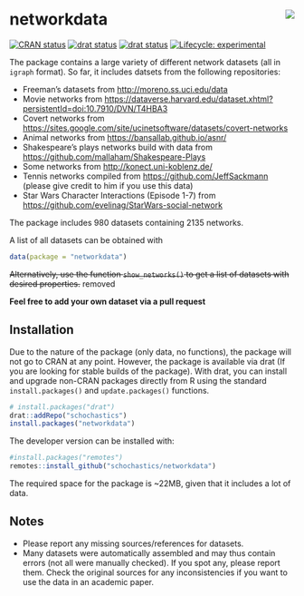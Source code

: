 
<!-- README.md is generated from README.Rmd. Please edit that file -->

# networkdata <img src="man/figures/logo.png" align="right"/>

<!-- badges: start -->

[![CRAN
status](https://www.r-pkg.org/badges/version/networkdata)](https://cran.r-project.org/package=networkdata)
[![drat
status](https://img.shields.io/badge/drat-0.1.5-red.svg)](https://github.com/schochastics/drat)
[![drat
status](https://img.shields.io/badge/networks-2135-green.svg)](https://github.com/schochastics/networkdata)
[![Lifecycle:
experimental](https://img.shields.io/badge/lifecycle-maturing-blue.svg)](https://www.tidyverse.org/lifecycle/#experimental)
<!-- badges: end -->

The package contains a large variety of different network datasets (all
in `igraph` format). So far, it includes datsets from the following
repositories:

-   Freeman’s datasets from <http://moreno.ss.uci.edu/data>
-   Movie networks from
    <https://dataverse.harvard.edu/dataset.xhtml?persistentId=doi:10.7910/DVN/T4HBA3>
-   Covert networks from
    <https://sites.google.com/site/ucinetsoftware/datasets/covert-networks>
-   Animal networks from <https://bansallab.github.io/asnr/>
-   Shakespeare’s plays networks build with data from
    <https://github.com/mallaham/Shakespeare-Plays>
-   Some networks from <http://konect.uni-koblenz.de/>
-   Tennis networks compiled from <https://github.com/JeffSackmann>
    (please give credit to him if you use this data)
-   Star Wars Character Interactions (Episode 1-7) from
    <https://github.com/evelinag/StarWars-social-network>

The package includes 980 datasets containing 2135 networks.

A list of all datasets can be obtained with

``` r
data(package = "networkdata")
```

~~Alternatively, use the function `show_networks()` to get a list of
datasets with desired properties.~~ removed

**Feel free to add your own dataset via a pull request**

## Installation

Due to the nature of the package (only data, no functions), the package
will not go to CRAN at any point. However, the package is available via
drat (If you are looking for stable builds of the package). With drat,
you can install and upgrade non-CRAN packages directly from R using the
standard `install.packages()` and `update.packages()` functions.

``` r
# install.packages("drat")
drat::addRepo("schochastics")
install.packages("networkdata")
```

The developer version can be installed with:

``` r
#install.packages("remotes")
remotes::install_github("schochastics/networkdata")
```

The required space for the package is \~22MB, given that it includes a
lot of data.

## Notes

-   Please report any missing sources/references for datasets.
-   Many datasets were automatically assembled and may thus contain
    errors (not all were manually checked). If you spot any, please
    report them. Check the original sources for any inconsistencies if
    you want to use the data in an academic paper.
